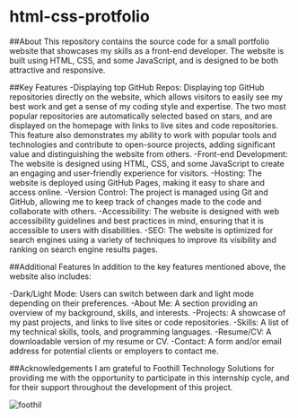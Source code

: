 # html-css-protfolio

##About
This repository contains the source code for a small portfolio website that showcases my skills as a front-end developer. The website is built using HTML, CSS, and some JavaScript, and is designed to be both attractive and responsive.

##Key Features
-Displaying top GitHub Repos: Displaying top GitHub repositories directly on the website, which allows visitors to easily see my best work and get a sense of my coding style and expertise. The two most popular repositories are automatically selected based on stars, and are displayed on the homepage with links to live sites and code repositories. This feature also demonstrates my ability to work with popular tools and technologies and contribute to open-source projects, adding significant value and distinguishing the website from others.
-Front-end Development: The website is designed using HTML, CSS, and some JavaScript to create an engaging and user-friendly experience for visitors.
-Hosting: The website is deployed using GitHub Pages, making it easy to share and access online.
-Version Control: The project is managed using Git and GitHub, allowing me to keep track of changes made to the code and collaborate with others.
-Accessibility: The website is designed with web accessibility guidelines and best practices in mind, ensuring that it is accessible to users with disabilities.
-SEO: The website is optimized for search engines using a variety of techniques to improve its visibility and ranking on search engine results pages.

##Additional Features
In addition to the key features mentioned above, the website also includes:

-Dark/Light Mode: Users can switch between dark and light mode depending on their preferences.
-About Me: A section providing an overview of my background, skills, and interests.
-Projects: A showcase of my past projects, and links to live sites or code repositories.
-Skills: A list of my technical skills, tools, and programming languages.
-Resume/CV: A downloadable version of my resume or CV.
-Contact: A form and/or email address for potential clients or employers to contact me.

##Acknowledgements
I am grateful to Foothill Technology Solutions for providing me with the opportunity to participate in this internship cycle, and for their support throughout the development of this project.

![foothil](https://user-images.githubusercontent.com/93674478/229651912-58b1d36c-9ec9-4e69-a220-9e97a411ffed.jpg)
